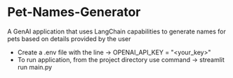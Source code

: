 # Pet-Names-Generator
A GenAI application that uses LangChain capabilities to generate names for pets based on details provided by the user
- Create a .env file with the line -> OPENAI_API_KEY = "<your_key>"
- To run application, from the project directory use command -> streamlit run main.py
